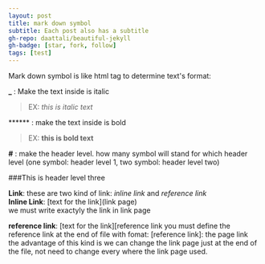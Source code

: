 ```yaml
---
layout: post
title: mark down symbol
subtitle: Each post also has a subtitle
gh-repo: daattali/beautiful-jekyll
gh-badge: [star, fork, follow]
tags: [test]
---
```


Mark down symbol is like html tag to determine text's format:

**_** : Make the text inside is italic
>EX: _this is italic text_
    
****** : make the text inside is bold
>EX: **this is bold text**
    
**#** : make the header level. how many symbol will stand for which header level (one symbol: header level 1, two symbol: header level two)

###This is header level three

**Link**: these are two kind of link: _inline link_ and _reference link_  
  **Inline Link**: [text for the link](link page)  
    we must write exactyly the link in link page
  
  **reference link**: [text for the link][reference link you must define the reference link at the end of file with fomat: [reference link]: the page link  
    the advantage of this kind is we can change the link page just at the end of the file, not need to change every where the link page used.
